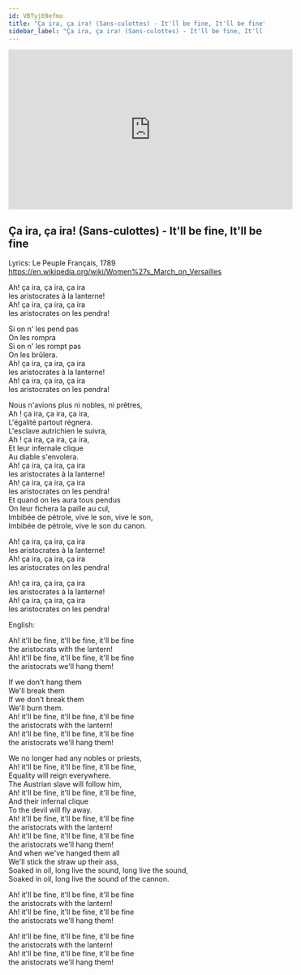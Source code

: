 ```yaml
---
id: VBTyj69efmo
title: "Ça ira, ça ira! (Sans-culottes) - It'll be fine, It'll be fine"
sidebar_label: "Ça ira, ça ira! (Sans-culottes) - It'll be fine, It'll be fine"
---
```


<div class="video-float-container">
  <iframe
    width="560"
    height="315"
    src="https://www.youtube.com/embed/VBTyj69efmo"
    title="YouTube video player"
    frameborder="0"
    allow="accelerometer; autoplay; clipboard-write; encrypted-media; gyroscope; picture-in-picture; web-share"
    referrerpolicy="strict-origin-when-cross-origin"
    allowfullscreen
  ></iframe>
</div>

## Ça ira, ça ira! (Sans-culottes) - It'll be fine, It'll be fine

Lyrics: Le Peuple Français, 1789  
https://en.wikipedia.org/wiki/Women%27s_March_on_Versailles

Ah! ça ira, ça ira, ça ira  
les aristocrates à la lanterne!  
Ah! ça ira, ça ira, ça ira  
les aristocrates on les pendra!

Si on n' les pend pas  
On les rompra  
Si on n' les rompt pas  
On les brûlera.  
Ah! ça ira, ça ira, ça ira  
les aristocrates à la lanterne!  
Ah! ça ira, ça ira, ça ira  
les aristocrates on les pendra!

Nous n'avions plus ni nobles, ni prêtres,  
Ah ! ça ira, ça ira, ça ira,  
L'égalité partout régnera.  
L'esclave autrichien le suivra,  
Ah ! ça ira, ça ira, ça ira,  
Et leur infernale clique  
Au diable s'envolera.  
Ah! ça ira, ça ira, ça ira  
les aristocrates à la lanterne!  
Ah! ça ira, ça ira, ça ira  
les aristocrates on les pendra!  
Et quand on les aura tous pendus  
On leur fichera la paille au cul,  
Imbibée de pétrole, vive le son, vive le son,  
Imbibée de pétrole, vive le son du canon.

Ah! ça ira, ça ira, ça ira  
les aristocrates à la lanterne!  
Ah! ça ira, ça ira, ça ira  
les aristocrates on les pendra!

Ah! ça ira, ça ira, ça ira  
les aristocrates à la lanterne!  
Ah! ça ira, ça ira, ça ira  
les aristocrates on les pendra!

English:

Ah! it'll be fine, it'll be fine, it'll be fine  
the aristocrats with the lantern!  
Ah! it'll be fine, it'll be fine, it'll be fine  
the aristocrats we'll hang them!

If we don't hang them  
We'll break them  
If we don't break them  
We'll burn them.  
Ah! it'll be fine, it'll be fine, it'll be fine  
the aristocrats with the lantern!  
Ah! it'll be fine, it'll be fine, it'll be fine  
the aristocrats we'll hang them!

We no longer had any nobles or priests,  
Ah! it'll be fine, it'll be fine, it'll be fine,  
Equality will reign everywhere.  
The Austrian slave will follow him,  
Ah! it'll be fine, it'll be fine, it'll be fine,  
And their infernal clique  
To the devil will fly away.  
Ah! it'll be fine, it'll be fine, it'll be fine  
the aristocrats with the lantern!  
Ah! it'll be fine, it'll be fine, it'll be fine  
the aristocrats we'll hang them!  
And when we've hanged them all  
We'll stick the straw up their ass,  
Soaked in oil, long live the sound, long live the sound,  
Soaked in oil, long live the sound of the cannon.

Ah! it'll be fine, it'll be fine, it'll be fine  
the aristocrats with the lantern!  
Ah! it'll be fine, it'll be fine, it'll be fine  
the aristocrats we'll hang them!

Ah! it'll be fine, it'll be fine, it'll be fine  
the aristocrats with the lantern!  
Ah! it'll be fine, it'll be fine, it'll be fine  
the aristocrats we'll hang them!
